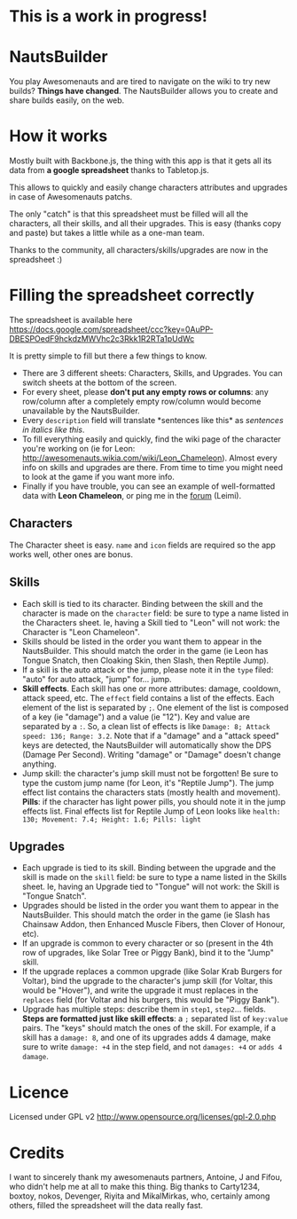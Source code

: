 # This is a work in progress!


# NautsBuilder

You play Awesomenauts and are tired to navigate on the wiki to try new builds? **Things have changed**. The NautsBuilder allows you to create and share builds easily, on the web.

# How it works

Mostly built with Backbone.js, the thing with this app is that it gets all its data from **a google spreadsheet** thanks to Tabletop.js.

This allows to quickly and easily change characters attributes and upgrades in case of Awesomenauts patchs.

The only "catch" is that this spreadsheet must be filled will all the characters, all their skills, and all their upgrades. This is easy (thanks copy and paste) but takes a little while as a one-man team.

Thanks to the community, all characters/skills/upgrades are now in the spreadsheet :)

# Filling the spreadsheet correctly

The spreadsheet is available here https://docs.google.com/spreadsheet/ccc?key=0AuPP-DBESPOedF9hckdzMWVhc2c3Rkk1R2RTa1pUdWc

It is pretty simple to fill but there a few things to know.

* There are 3 different sheets: Characters, Skills, and Upgrades. You can switch sheets at the bottom of the screen.
* For every sheet, please **don't put any empty rows or columns**: any row/column after a completely empty row/column would become unavailable by the NautsBuilder.
* Every `description` field will translate \*sentences like this\* as *sentences in italics like this*.
* To fill everything easily and quickly, find the wiki page of the character you're working on (ie for Leon: http://awesomenauts.wikia.com/wiki/Leon_Chameleon). Almost every info on skills and upgrades are there. From time to time you might need to look at the game if you want more info.
* Finally if you have trouble, you can see an example of well-formatted data with **Leon Chameleon**, or ping me in the [forum](http://www.awesomenauts.com/forum/viewtopic.php?f=14&t=13663) (Leimi).

## Characters

The Character sheet is easy. `name` and `icon` fields are required so the app works well, other ones are bonus.

## Skills

* Each skill is tied to its character. Binding between the skill and the character is made on the `character` field: be sure to type a name listed in the Characters sheet. Ie, having a Skill tied to "Leon" will not work: the Character is "Leon Chameleon".
* Skills should be listed in the order you want them to appear in the NautsBuilder. This should match the order in the game (ie Leon has Tongue Snatch, then Cloaking Skin, then Slash, then Reptile Jump).
* If a skill is the auto attack or the jump, please note it in the `type` filed: "auto" for auto attack, "jump" for... jump.
* **Skill effects**. Each skill has one or more attributes: damage, cooldown, attack speed, etc. The `effect` field contains a list of the effects. Each element of the list is separated by `;`. One element of the list is composed of a key (ie "damage") and a value (ie "12"). Key and value are separated by a `:`. So, a clean list of effects is like `Damage: 8; Attack speed: 136; Range: 3.2`. Note that if a "damage" and a "attack speed" keys are detected, the NautsBuilder will automatically show the DPS (Damage Per Second). Writing "damage" or "Damage" doesn't change anything.
* Jump skill: the character's jump skill must not be forgotten! Be sure to type the custom jump name (for Leon, it's "Reptile Jump"). The jump effect list contains the characters stats (mostly health and movement). **Pills**: if the character has light power pills, you should note it in the jump effects list. Final effects list for Reptile Jump of Leon looks like `health: 130; Movement: 7.4; Height: 1.6; Pills: light`

## Upgrades

* Each upgrade is tied to its skill. Binding between the upgrade and the skill is made on the `skill` field: be sure to type a name listed in the Skills sheet. Ie, having an Upgrade tied to "Tongue" will not work: the Skill is "Tongue Snatch".
* Upgrades should be listed in the order you want them to appear in the NautsBuilder. This should match the order in the game (ie Slash has Chainsaw Addon, then Enhanced Muscle Fibers, then Clover of Honour, etc).
* If an upgrade is common to every character or so (present in the 4th row of upgrades, like Solar Tree or Piggy Bank), bind it to the "Jump" skill.
* If the upgrade replaces a common upgrade (like Solar Krab Burgers for Voltar), bind the upgrade to the character's jump skill (for Voltar, this would be "Hover"), and write the upgrade it must replaces in the `replaces` field (for Voltar and his burgers, this would be "Piggy Bank").
* Upgrade has multiple steps: describe them in `step1`, `step2`... fields. **Steps are formatted just like skill effects**: a `;` separated list of `key:value` pairs. The "keys" should match the ones of the skill. For example, if a skill has a `damage: 8`, and one of its upgrades adds 4 damage, make sure to write `damage: +4` in the step field, and not `damages: +4` or `adds 4 damage`.



# Licence

Licensed under GPL v2 http://www.opensource.org/licenses/gpl-2.0.php

# Credits

I want to sincerely thank my awesomenauts partners, Antoine, J and Fifou, who didn't help me at all to make this thing.
Big thanks to Carty1234, boxtoy, nokos, Devenger, Riyita and MikalMirkas, who, certainly among others, filled the spreadsheet will the data really fast.

